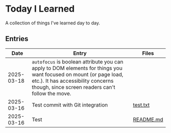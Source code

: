 # Today I Learned

A collection of things I've learned day to day.

## Entries

| Date | Entry | Files |
| ---- | ----- | ----- |
| 2025-03-18 | `autofocus` is boolean attribute you can apply to DOM elements for things you want focused on mount (or page load, etc.). It has accessibility concerns though, since screen readers can't follow the move. |  |
| 2025-03-16 | Test commit with Git integration | [test.txt](til/files/2025-03-16_test.txt) |
| 2025-03-16 | Test | [README.md](til/files/2025-03-16_README.md) |
